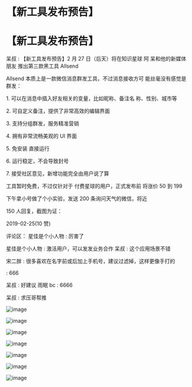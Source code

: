 # 【新工具发布预告】

# 【新工具发布预告】

呆叔 : 【新工具发布预告】2 月 27 日（后天）将在知识星球 阿 呆和他的新媒体朋友 推出第三款黑工具 Allsend

Allsend 本质上是一款微信消息群发工具，不过消息接收方可 能丝毫没有感觉是群发：

1\. 可以在消息中插入好友相关的变量，比如昵称、备注名 称、性别、城市等

2\. 可自定义备注，提供了非常高效的编辑界面

3\. 支持分组群发，服务精准营销

4\. 拥有非常流畅美观的 UI 界面

5\. 免安装 直接运行

6\. 运行稳定，不会导致封号

7\. 接受社区意见，新增功能完全由用户说了算

工具暂时免费，不过仅针对于 付费星球的用户，正式发布前 将涨价 50 到 199

下午拿小号做了个小实验，发送 200 条询问天气的微信，将近

150 人回复，截图为证：

2019-02-25(10 赞)

评论区： 星佳是个小人物 : 厉害了

星佳是个小人物 : 激活用户，可以发发业务合作 呆叔 : 这个应用场景不错

宋二胖 : 很多喜欢在名字前或后加上手机号，建议过滤掉，这样更像手打的

: 666

呆叔 : 好建议 雨眠 bc : 6666

呆叔 : 求压哥帮推

![image](img/Image_125.png)

![image](img/Image_126.png)

![image](img/Image_127.png)

![image](img/Image_128.png)

![image](img/Image_129.png)

![image](img/Image_130.png)

![image](img/Image_131.png)